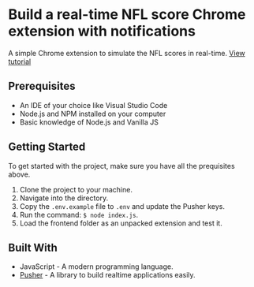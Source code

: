 # Build a real-time NFL score Chrome extension with notifications

A simple Chrome extension to simulate the NFL scores in real-time. [View tutorial](https://pusher.com/tutorials/score-feed-chrome-extension)

## Prerequisites

- An IDE of your choice like Visual Studio Code
- Node.js and NPM installed on your computer
- Basic knowledge of Node.js and Vanilla JS

## Getting Started

To get started with the project, make sure you have all the prequisites above.

1. Clone the project to your machine.
2. Navigate into the directory.
3. Copy the `.env.example` file to `.env` and update the Pusher keys.
4. Run the command: `$ node index.js`.
5. Load the frontend folder as an unpacked extension and test it.

## Built With

- JavaScript - A modern programming language.
- [Pusher](https://pusher.com) - A library to build realtime applications easily.
